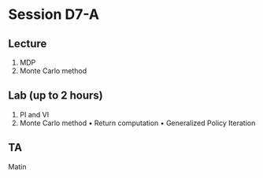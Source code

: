 # Session D7-A

## Lecture
1. MDP
2. Monte Carlo method

## Lab (up to 2 hours)
1. PI and VI
2. Monte Carlo method
• Return computation
• Generalized Policy Iteration

## TA
Matin
